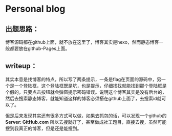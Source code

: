 # Personal blog
## 出题思路：
博客源码都在github上面，就不放在这里了，博客其实是hexo，然而静态博客一般都要放在github-Pages上面。

## writeup：
其实本意是找博客的特点，所以写了两条提示，一条是flag在页面的源码中，另一个是一个登陆框，这个登陆框既是坑，也是提示，仔细找找就能找到那个登陆框是个假的，只要点击按钮就会弹窗提示密码错误。说明这个博客其实是没有后台的，然后去搜索静态博客，就能知道这样的博客必须搭在github上面了，去搜索id就可以了。

但是后来发现其实还有很多方式可以做，如果去抓包的话，可以发现一个github的**Server: GitHub.com**
所以去搜就好了，甚至做成社工题目，直接去搜，虽然可能搜到我真正的博客，但是还是能搜到。

